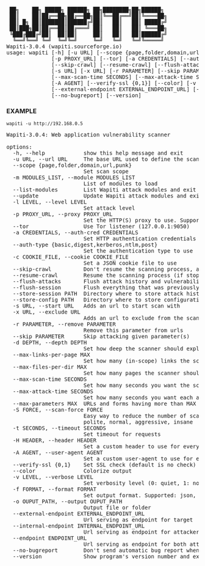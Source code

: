 <pre>
 ██╗    ██╗ █████╗ ██████╗ ██╗████████╗██╗██████╗
 ██║    ██║██╔══██╗██╔══██╗██║╚══██╔══╝██║╚════██╗
 ██║ █╗ ██║███████║██████╔╝██║   ██║   ██║ █████╔╝
 ██║███╗██║██╔══██║██╔═══╝ ██║   ██║   ██║ ╚═══██╗
 ╚███╔███╔╝██║  ██║██║     ██║   ██║   ██║██████╔╝
  ╚══╝╚══╝ ╚═╝  ╚═╝╚═╝     ╚═╝   ╚═╝   ╚═╝╚═════╝  
Wapiti-3.0.4 (wapiti.sourceforge.io)
usage: wapiti [-h] [-u URL] [--scope {page,folder,domain,url,punk}] [-m MODULES_LIST] [--list-modules] [--update] [-l LEVEL] 
              [-p PROXY_URL] [--tor] [-a CREDENTIALS] [--auth-type {basic,digest,kerberos,ntlm,post}] [-c COOKIE_FILE] 
              [--skip-crawl] [--resume-crawl] [--flush-attacks] [--flush-session] [--store-session PATH] [--store-config PATH] 
              [-s URL] [-x URL] [-r PARAMETER] [--skip PARAMETER] [-d DEPTH] [--max-links-per-page MAX] [--max-files-per-dir MAX] 
              [--max-scan-time SECONDS] [--max-attack-time SECONDS] [--max-parameters MAX] [-S FORCE] [-t SECONDS] [-H HEADER] 
              [-A AGENT] [--verify-ssl {0,1}] [--color] [-v LEVEL] [-f FORMAT] [-o OUPUT_PATH] 
              [--external-endpoint EXTERNAL_ENDPOINT_URL] [--internal-endpoint INTERNAL_ENDPOINT_URL] [--endpoint ENDPOINT_URL] 
              [--no-bugreport] [--version]
</pre>

### EXAMPLE
`` wapiti -u http://192.168.0.5 ``


<pre>
Wapiti-3.0.4: Web application vulnerability scanner

options:
  -h, --help            show this help message and exit
  -u URL, --url URL     The base URL used to define the scan scope (default scope is folder)
  --scope {page,folder,domain,url,punk}
                        Set scan scope
  -m MODULES_LIST, --module MODULES_LIST
                        List of modules to load
  --list-modules        List Wapiti attack modules and exit
  --update              Update Wapiti attack modules and exit
  -l LEVEL, --level LEVEL
                        Set attack level
  -p PROXY_URL, --proxy PROXY_URL
                        Set the HTTP(S) proxy to use. Supported: http(s) and socks proxies
  --tor                 Use Tor listener (127.0.0.1:9050)
  -a CREDENTIALS, --auth-cred CREDENTIALS
                        Set HTTP authentication credentials
  --auth-type {basic,digest,kerberos,ntlm,post}
                        Set the authentication type to use
  -c COOKIE_FILE, --cookie COOKIE_FILE
                        Set a JSON cookie file to use
  --skip-crawl          Don&apos;t resume the scanning process, attack URLs scanned during a previous session
  --resume-crawl        Resume the scanning process (if stopped) even if some attacks were previously performed
  --flush-attacks       Flush attack history and vulnerabilities for the current session
  --flush-session       Flush everything that was previously found for this target (crawled URLs, vulns, etc)
  --store-session PATH  Directory where to store attack history and session data.
  --store-config PATH   Directory where to store configuration databases.
  -s URL, --start URL   Adds an url to start scan with
  -x URL, --exclude URL
                        Adds an url to exclude from the scan
  -r PARAMETER, --remove PARAMETER
                        Remove this parameter from urls
  --skip PARAMETER      Skip attacking given parameter(s)
  -d DEPTH, --depth DEPTH
                        Set how deep the scanner should explore the website
  --max-links-per-page MAX
                        Set how many (in-scope) links the scanner should extract for each page
  --max-files-per-dir MAX
                        Set how many pages the scanner should explore per directory
  --max-scan-time SECONDS
                        Set how many seconds you want the scan to last (floats accepted)
  --max-attack-time SECONDS
                        Set how many seconds you want each attack module to last (floats accepted)
  --max-parameters MAX  URLs and forms having more than MAX input parameters will be erased before attack.
  -S FORCE, --scan-force FORCE
                        Easy way to reduce the number of scanned and attacked URLs. Possible values: paranoid, sneaky, 
                        polite, normal, aggressive, insane
  -t SECONDS, --timeout SECONDS
                        Set timeout for requests
  -H HEADER, --header HEADER
                        Set a custom header to use for every requests
  -A AGENT, --user-agent AGENT
                        Set a custom user-agent to use for every requests
  --verify-ssl {0,1}    Set SSL check (default is no check)
  --color               Colorize output
  -v LEVEL, --verbose LEVEL
                        Set verbosity level (0: quiet, 1: normal, 2: verbose)
  -f FORMAT, --format FORMAT
                        Set output format. Supported: json, html (default), txt, xml
  -o OUPUT_PATH, --output OUPUT_PATH
                        Output file or folder
  --external-endpoint EXTERNAL_ENDPOINT_URL
                        Url serving as endpoint for target
  --internal-endpoint INTERNAL_ENDPOINT_URL
                        Url serving as endpoint for attacker
  --endpoint ENDPOINT_URL
                        Url serving as endpoint for both attacker and target
  --no-bugreport        Don&apos;t send automatic bug report when an attack module fails
  --version             Show program&apos;s version number and exit
  </pre>
